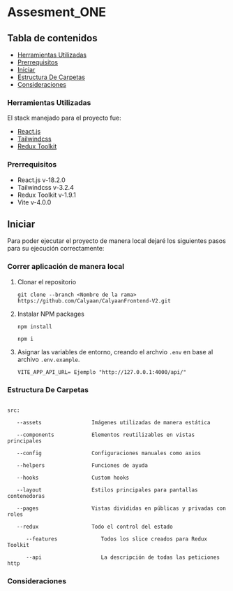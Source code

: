 # Assesment_ONE

## Tabla de contenidos

- [Herramientas Utilizadas](#herramientas-utilizadas)
- [Prerrequisitos](#prerrequisitos)
- [Iniciar](#iniciar)
- [Estructura De Carpetas](#estructura-de-carpetas)
- [Consideraciones](#consideraciones)

### Herramientas Utilizadas

El stack manejado para el proyecto fue:

* [React.js](https://reactjs.org/) 
* [Tailwindcss](https://tailwindcss.com/) 
* [Redux Toolkit](https://redux-toolkit.js.org/) 

### Prerrequisitos

* React.js v-18.2.0
* Tailwindcss v-3.2.4
* Redux Toolkit v-1.9.1
* Vite v-4.0.0

## Iniciar

Para poder ejecutar el proyecto de manera local dejaré los siguientes pasos para su ejecución correctamente:

### Correr aplicación de manera local 

1. Clonar el repositorio
   ```
   git clone --branch <Nombre de la rama> https://github.com/Calyaan/CalyaanFrontend-V2.git
   ```
   
   
2. Instalar NPM packages 
   ```
   npm install
   ```
   ```
   npm i
   ```
   
3. Asignar las variables de entorno, creando el archvio `.env` en base al archivo `.env.example`.

   ```
   VITE_APP_API_URL= Ejemplo "http://127.0.0.1:4000/api/"
   ```
   
### Estructura De Carpetas
  ```
                             
  src:  
  
     --assets                Imágenes utilizadas de manera estática
     
     --components            Elementos reutilizables en vistas principales

     --config                Configuraciones manuales como axios           
     
     --helpers               Funciones de ayuda 
     
     --hooks                 Custom hooks
     
     --layout                Estilos principales para pantallas contenedoras
     
     --pages                 Vistas divididas en públicas y privadas con roles 
     
     --redux                 Todo el control del estado 
     
        --features              Todos los slice creados para Redux Toolkit

        --api                   La descripción de todas las peticiones http  
  ```

### Consideraciones
